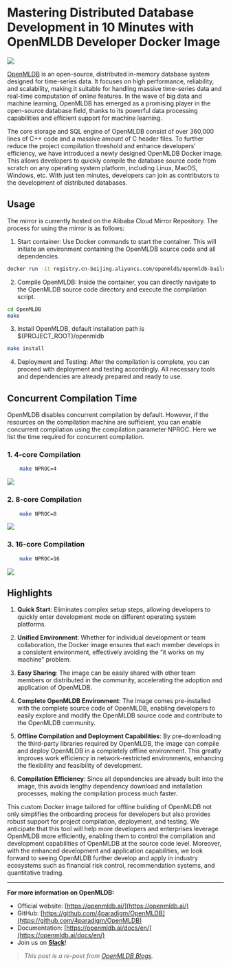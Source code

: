 # Mastering Distributed Database Development in 10 Minutes with OpenMLDB Developer Docker Image

![](https://cdn-images-1.medium.com/max/7680/1*qiSmedKZYmkNz45_pcms3w.png)

[OpenMLDB](https://github.com/4paradigm/OpenMLDB) is an open-source, distributed in-memory database system designed for time-series data. It focuses on high performance, reliability, and scalability, making it suitable for handling massive time-series data and real-time computation of online features. In the wave of big data and machine learning, OpenMLDB has emerged as a promising player in the open-source database field, thanks to its powerful data processing capabilities and efficient support for machine learning.

The core storage and SQL engine of OpenMLDB consist of over 360,000 lines of C++ code and a massive amount of C header files. To further reduce the project compilation threshold and enhance developers’ efficiency, we have introduced a newly designed OpenMLDB Docker image. This allows developers to quickly compile the database source code from scratch on any operating system platform, including Linux, MacOS, Windows, etc. With just ten minutes, developers can join as contributors to the development of distributed databases.

## Usage

The mirror is currently hosted on the Alibaba Cloud Mirror Repository. The process for using the mirror is as follows:

 1. Start container: Use Docker commands to start the container. This will initiate an environment containing the OpenMLDB source code and all dependencies.
```bash
docker run -it registry.cn-beijing.aliyuncs.com/openmldb/openmldb-build bash
```
2. Compile OpenMLDB: Inside the container, you can directly navigate to the OpenMLDB source code directory and execute the compilation script.
```bash
cd OpenMLDB
make
```
3. Install OpenMLDB, default installation path is ${PROJECT_ROOT}/openmldb
```bash
make install
```
4. Deployment and Testing: After the compilation is complete, you can proceed with deployment and testing accordingly. All necessary tools and dependencies are already prepared and ready to use.

## Concurrent Compilation Time

OpenMLDB disables concurrent compilation by default. However, if the resources on the compilation machine are sufficient, you can enable concurrent compilation using the compilation parameter NPROC. Here we list the time required for concurrent compilation.

### 1. 4-core Compilation
```bash
    make NPROC=4
```
![](https://cdn-images-1.medium.com/max/2000/0*PxiBv02dcLlqT6v4)

### 2. 8-core Compilation
```bash
    make NPROC=8
```
![](https://cdn-images-1.medium.com/max/2000/0*N1-PWLtPlGHTkXBl)

### 3. 16-core Compilation
```bash
    make NPROC=16
```
![](https://cdn-images-1.medium.com/max/2000/0*nj1LbYr7AJQIDUIE)

## Highlights

 1. **Quick Start**: Eliminates complex setup steps, allowing developers to quickly enter development mode on different operating system platforms.

 2. **Unified Environment**: Whether for individual development or team collaboration, the Docker image ensures that each member develops in a consistent environment, effectively avoiding the “it works on my machine” problem.

 3. **Easy Sharing**: The image can be easily shared with other team members or distributed in the community, accelerating the adoption and application of OpenMLDB.

 4. **Complete OpenMLDB Environment**: The image comes pre-installed with the complete source code of OpenMLDB, enabling developers to easily explore and modify the OpenMLDB source code and contribute to the OpenMLDB community.

 5. **Offline Compilation and Deployment Capabilities**: By pre-downloading the third-party libraries required by OpenMLDB, the image can compile and deploy OpenMLDB in a completely offline environment. This greatly improves work efficiency in network-restricted environments, enhancing the flexibility and feasibility of development.

 6. **Compilation Efficiency**: Since all dependencies are already built into the image, this avoids lengthy dependency download and installation processes, making the compilation process much faster.

This custom Docker image tailored for offline building of OpenMLDB not only simplifies the onboarding process for developers but also provides robust support for project compilation, deployment, and testing. We anticipate that this tool will help more developers and enterprises leverage OpenMLDB more efficiently, enabling them to control the compilation and development capabilities of OpenMLDB at the source code level. Moreover, with the enhanced development and application capabilities, we look forward to seeing OpenMLDB further develop and apply in industry ecosystems such as financial risk control, recommendation systems, and quantitative trading.

--------------------------------------------------------------------------------------------------------------

**For more information on OpenMLDB:**
* Official website: [https://openmldb.ai/](https://openmldb.ai/)
* GitHub: [https://github.com/4paradigm/OpenMLDB](https://github.com/4paradigm/OpenMLDB)
* Documentation: [https://openmldb.ai/docs/en/](https://openmldb.ai/docs/en/)
* Join us on [**Slack**](https://join.slack.com/t/openmldb/shared_invite/zt-ozu3llie-K~hn9Ss1GZcFW2~K_L5sMg)!

> _This post is a re-post from [OpenMLDB Blogs](https://openmldb.medium.com/)._